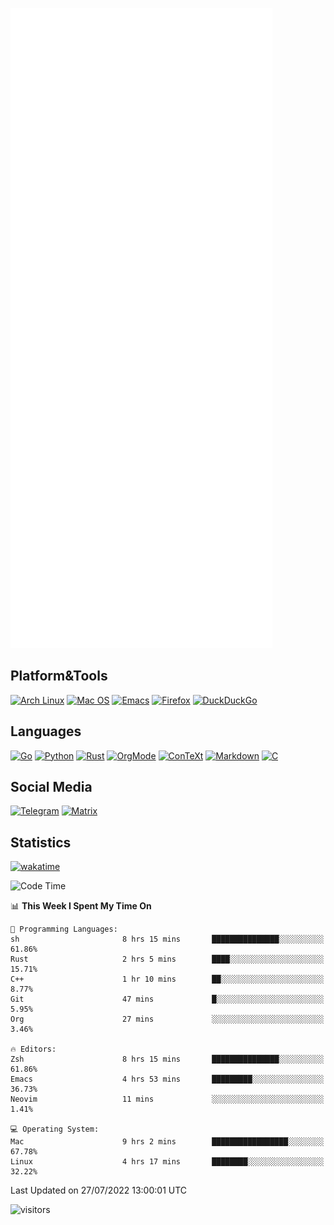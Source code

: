 ![Metrics](https://github.com/SteamedFish/SteamedFish/blob/master/github-metrics.svg)

## Platform&Tools

[![Arch Linux](https://img.shields.io/badge/ArchLinux-1793D1?logo=arch-linux&logoColor=fff&style=flat-square)](https://archlinux.org/)
[![Mac OS](https://img.shields.io/badge/MacOS-000000?style=flat-square&logo=macos&logoColor=F0F0F0)](https://www.apple.com/macos/)
[![Emacs](https://img.shields.io/badge/Emacs-%237F5AB6.svg?&style=flat-square&logo=gnu-emacs&logoColor=white)](https://www.gnu.org/software/emacs/)
[![Firefox](https://img.shields.io/badge/Firefox-FF7139?style=flat-square&logo=Firefox-Browser&logoColor=white)](https://firefox.com/)
[![DuckDuckGo](https://img.shields.io/badge/DuckDuckGo-DE5833?style=flat-square&logo=DuckDuckGo&logoColor=white)](https://duckduckgo.com/)

## Languages

[![Go](https://img.shields.io/badge/Golang-%2300ADD8.svg?style=flat-square&logo=go&logoColor=white)](https://golang.org/)
[![Python](https://img.shields.io/badge/Python-3670A0?style=flat-square&logo=python&logoColor=ffdd54)](https://www.python.org/)
[![Rust](https://img.shields.io/badge/Rust-%23000000.svg?style=flat-square&logo=rust&logoColor=white)](https://www.rust-lang.org/)
[![OrgMode](https://img.shields.io/badge/OrgMode-%23000000.svg?style=flat-square&logo=org&logoColor=white)](https://orgmode.org/)
[![ConTeXt](https://img.shields.io/badge/ConTeXt-%23008080.svg?style=flat-square&logo=latex&logoColor=white)](https://contextgarden.net/)
[![Markdown](https://img.shields.io/badge/MarkDown-%23000000.svg?style=flat-square&logo=markdown&logoColor=white)](https://daringfireball.net/projects/markdown/)
[![C](https://img.shields.io/badge/C-%2300599C.svg?style=flat-square&logo=c&logoColor=white)](https://www.iso.org/standard/74528.html)

## Social Media
[![Telegram](https://img.shields.io/badge/SteamedFish-2CA5E0?style=social&logo=telegram&logoColor=white)](https://t.me/SteamedFish)
[![Matrix](https://img.shields.io/badge/SteamedFish-2CA5E0?style=social&logo=matrix&logoColor=black)](https://matrix.to/#/@i:steamedfish.org)

## Statistics
[![wakatime](https://wakatime.com/badge/user/168280d6-fcf2-4b4f-ad3a-dc4612f35b38.svg)](https://wakatime.com/@168280d6-fcf2-4b4f-ad3a-dc4612f35b38)

<!--START_SECTION:waka-->
![Code Time](http://img.shields.io/badge/Code%20Time-1%2C939%20hrs%209%20mins-blue)

📊 **This Week I Spent My Time On** 

```text
💬 Programming Languages: 
sh                       8 hrs 15 mins       ███████████████░░░░░░░░░░   61.86% 
Rust                     2 hrs 5 mins        ████░░░░░░░░░░░░░░░░░░░░░   15.71% 
C++                      1 hr 10 mins        ██░░░░░░░░░░░░░░░░░░░░░░░   8.77% 
Git                      47 mins             █░░░░░░░░░░░░░░░░░░░░░░░░   5.95% 
Org                      27 mins             ░░░░░░░░░░░░░░░░░░░░░░░░░   3.46%

🔥 Editors: 
Zsh                      8 hrs 15 mins       ███████████████░░░░░░░░░░   61.86% 
Emacs                    4 hrs 53 mins       █████████░░░░░░░░░░░░░░░░   36.73% 
Neovim                   11 mins             ░░░░░░░░░░░░░░░░░░░░░░░░░   1.41%

💻 Operating System: 
Mac                      9 hrs 2 mins        █████████████████░░░░░░░░   67.78% 
Linux                    4 hrs 17 mins       ████████░░░░░░░░░░░░░░░░░   32.22%

```


 Last Updated on 27/07/2022 13:00:01 UTC
<!--END_SECTION:waka-->

![visitors](https://visitor-badge.laobi.icu/badge?page_id=SteamedFish.SteamedFish)
